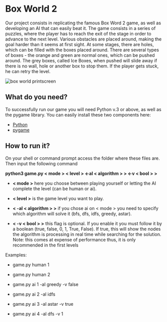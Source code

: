 # Box World 2

Our project consists in replicating the famous Box Word 2 game, as well as developing an AI that can easily beat it. The game consists in a series of puzzles, where the player has to reach the exit of the stage in order to advance to the next level. Various obstacles are placed around, making the goal harder than it seems at first sight. At some stages, there are holes, which can be filled with the boxes placed around. There are several types of boxes - the orange and green are normal ones, which can be pushed around. The grey boxes, called Ice Boxes, when pushed will slide away if there is no wall, hole or another box to stop them. If the player gets stuck, he can retry the level.

![box world printscreen](https://i.imgur.com/5lfnGf7.png)

## What do you need?

To successfully run our game you will need Python v.3 or above, as well as the pygame library.
You can easily install these two components here:
* [Python](https://www.python.org/)
* [pygame](https://realpython.com/pygame-a-primer/#background-and-setup)

## How to run it?

On your shell or command prompt access the folder where these files are. Then input the following command

__python3 game.py < mode > < level > <-al < algorithm > > <-v < bool > >__
* __< mode >__ here you choose between playing yourself or letting the AI complete the level (can be human or ai).

* __< level >__ is the game level you want to play.

* __< -al < algorithm > >__ if you chose ai on < mode > you need to specify which algorithm will solve it (bfs, dfs, idfs, greedy, astar).

*  __< -v < bool > >__  this flag is optional. If you enable it you must follow it by a boolean (true, false, 0, 1, True, False). If true, this will show the nodes the algorithm is processing in real time while searching for the solution. Note: this comes at expense of performance thus, it is only recommended in the first levels

Examples:

* game.py human 1

* game.py human 2

* game.py ai 1 -al greedy -v false

* game.py ai 2 -al idfs

* game.py ai 3 -al astar -v true

* game.py ai 4 -al dfs -v 1
